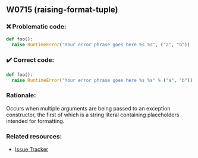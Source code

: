 ## W0715 (raising-format-tuple)

### :x: Problematic code:

```python
def foo():
  raise RuntimeError("Your error phrase goes here %s %s", ("a", "b"))
```

### :heavy_check_mark: Correct code:

```python
def foo():
  raise RuntimeError("Your error phrase goes here %s %s" % ("a", "b"))
```

### Rationale:

Occurs when multiple arguments are being passed to an exception constructor, 
the first of which is a string literal containing placeholders
intended for formatting.

### Related resources:

- [Issue Tracker](https://github.com/PyCQA/pylint/issues?q=is%3Aissue+%22raising-format-tuple%22+OR+%22W0715%22)
